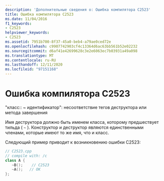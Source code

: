 ```yaml
---
description: 'Дополнительные сведения о: Ошибка компилятора C2523'
title: Ошибка компилятора C2523
ms.date: 11/04/2016
f1_keywords:
- C2523
helpviewer_keywords:
- C2523
ms.assetid: 7951b700-8f37-45a0-beb4-a79ae0ced72e
ms.openlocfilehash: c9907742903cf4c13364d6ac63bb561b52e02232
ms.sourcegitcommit: d6af41e42699628c3e2e6063ec7b03931a49a098
ms.translationtype: MT
ms.contentlocale: ru-RU
ms.lasthandoff: 12/11/2020
ms.locfileid: "97151168"
---
```

# <a name="compiler-error-c2523"></a>Ошибка компилятора C2523

"класс:: ~ идентификатор": несоответствие тегов деструктора или метода завершения

Имя деструктора должно быть именем класса, которому предшествует тильда ( `~` ). Конструктор и деструктор являются единственными членами, которые имеют то же имя, что и класс.

Следующий пример приводит к возникновению ошибки C2523:

```cpp
// C2523.cpp
// compile with: /c
class A {
   ~B();    // C2523
   ~A();   // OK
};
```
